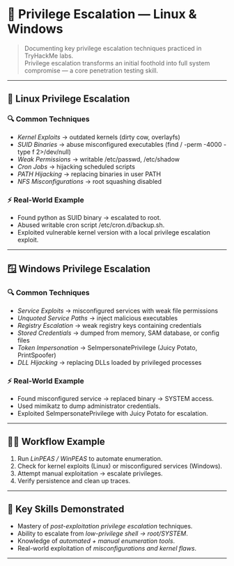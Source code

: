# 🔼 Privilege Escalation — Linux & Windows

> Documenting key privilege escalation techniques practiced in TryHackMe labs.  
> Privilege escalation transforms an initial foothold into full system compromise — a core penetration testing skill.

---

## 🐧 Linux Privilege Escalation

### 🔍 Common Techniques
- *Kernel Exploits* → outdated kernels (dirty cow, overlayfs)  
- *SUID Binaries* → abuse misconfigured executables (find / -perm -4000 -type f 2>/dev/null)  
- *Weak Permissions* → writable /etc/passwd, /etc/shadow  
- *Cron Jobs* → hijacking scheduled scripts  
- *PATH Hijacking* → replacing binaries in user PATH  
- *NFS Misconfigurations* → root squashing disabled  

### ⚡ Real-World Example
- Found python as SUID binary → escalated to root.  
- Abused writable cron script /etc/cron.d/backup.sh.  
- Exploited vulnerable kernel version with a local privilege escalation exploit.  

---

## 🪟 Windows Privilege Escalation

### 🔍 Common Techniques
- *Service Exploits* → misconfigured services with weak file permissions  
- *Unquoted Service Paths* → inject malicious executables  
- *Registry Escalation* → weak registry keys containing credentials  
- *Stored Credentials* → dumped from memory, SAM database, or config files  
- *Token Impersonation* → SeImpersonatePrivilege (Juicy Potato, PrintSpoofer)  
- *DLL Hijacking* → replacing DLLs loaded by privileged processes  

### ⚡ Real-World Example
- Found misconfigured service → replaced binary → SYSTEM access.  
- Used mimikatz to dump administrator credentials.  
- Exploited SeImpersonatePrivilege with Juicy Potato for escalation.  

---

## 🧑‍💻 Workflow Example
1. Run *LinPEAS / WinPEAS* to automate enumeration.  
2. Check for kernel exploits (Linux) or misconfigured services (Windows).  
3. Attempt manual exploitation → escalate privileges.  
4. Verify persistence and clean up traces.  

---

## 🔑 Key Skills Demonstrated
- Mastery of *post-exploitation privilege escalation* techniques.  
- Ability to escalate from *low-privilege shell → root/SYSTEM*.  
- Knowledge of *automated + manual enumeration tools*.  
- Real-world exploitation of *misconfigurations and kernel flaws*.  

---
